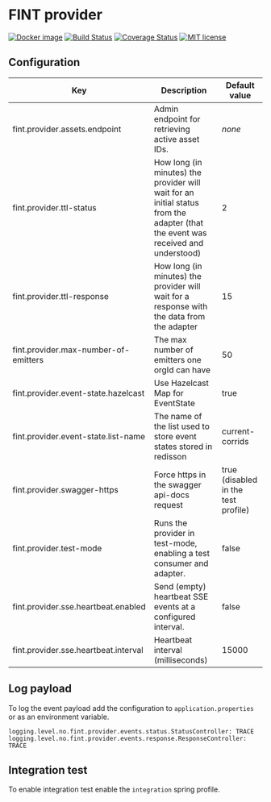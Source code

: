 # FINT provider

[![Docker image](https://fint-slack.azurewebsites.net/api/badge?namespace=beta&reponame=provider)](https://dtr.fintlabs.no/repositories/beta/provider/tags)
[![Build Status](https://jenkins.fintlabs.no/buildStatus/icon?job=FINTprosjektet/fint-provider/master)](https://jenkins.fintlabs.no/job/FINTprosjektet/fint-provider/master)
[![Coverage Status](https://coveralls.io/repos/github/FINTprosjektet/fint-provider/badge.svg?branch=master)](https://coveralls.io/github/FINTprosjektet/fint-provider?branch=master)
[![MIT license](http://img.shields.io/badge/license-MIT-brightgreen.svg)](http://opensource.org/licenses/MIT)

## Configuration

| Key | Description | Default value |
|-----|---------------|-------------|
| fint.provider.assets.endpoint | Admin endpoint for retrieving active asset IDs. | _none_ |
| fint.provider.ttl-status | How long (in minutes) the provider will wait for an initial status from the adapter (that the event was received and understood) | 2 |
| fint.provider.ttl-response |  How long (in minutes) the provider will wait for a response with the data from the adapter | 15 |
| fint.provider.max-number-of-emitters | The max number of emitters one orgId can have | 50 |
| fint.provider.event-state.hazelcast | Use Hazelcast Map for EventState | true |
| fint.provider.event-state.list-name | The name of the list used to store event states stored in redisson | current-corrids |
| fint.provider.swagger-https | Force https in the swagger api-docs request | true (disabled in the test profile) |
| fint.provider.test-mode | Runs the provider in test-mode, enabling a test consumer and adapter. | false |
| fint.provider.sse.heartbeat.enabled | Send (empty) heartbeat SSE events at a configured interval. | false |
| fint.provider.sse.heartbeat.interval | Heartbeat interval (milliseconds) | 15000 |

## Log payload

To log the event payload add the configuration to `application.properties` or as an environment variable.

```
logging.level.no.fint.provider.events.status.StatusController: TRACE
logging.level.no.fint.provider.events.response.ResponseController: TRACE
```

## Integration test

To enable integration test enable the `integration` spring profile.
